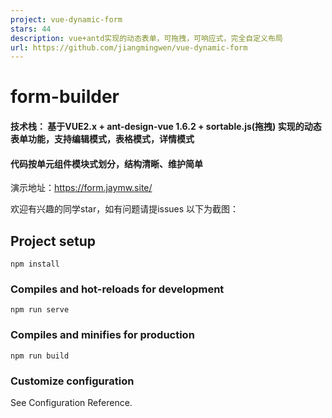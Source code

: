 ```yaml
---
project: vue-dynamic-form
stars: 44
description: vue+antd实现的动态表单，可拖拽，可响应式，完全自定义布局
url: https://github.com/jiangmingwen/vue-dynamic-form
---
```


form-builder
============

#### 技术栈： 基于VUE2.x + ant-design-vue 1.6.2 + sortable.js(拖拽) 实现的动态表单功能，支持编辑模式，表格模式，详情模式

#### 代码按单元组件模块式划分，结构清晰、维护简单

演示地址：https://form.jaymw.site/

欢迎有兴趣的同学star，如有问题请提issues 以下为截图：

Project setup
-------------

```
npm install
```

### Compiles and hot-reloads for development

```
npm run serve
```

### Compiles and minifies for production

```
npm run build
```

### Customize configuration

See Configuration Reference.
